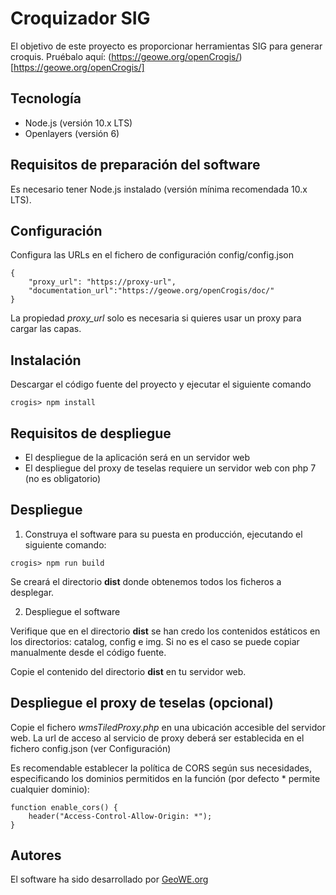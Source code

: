 # Croquizador SIG
El objetivo de este proyecto es proporcionar herramientas SIG para generar croquis.
Pruébalo aquí: (https://geowe.org/openCrogis/)[https://geowe.org/openCrogis/]

## Tecnología

- Node.js (versión 10.x LTS)
- Openlayers (versión 6)

## Requisitos de preparación del software

Es necesario tener Node.js instalado (versión mínima recomendada 10.x LTS).

## Configuración

Configura las URLs en el fichero de configuración config/config.json

```
{
    "proxy_url": "https://proxy-url",
    "documentation_url":"https://geowe.org/openCrogis/doc/"     
}
```
La propiedad *proxy_url* solo es necesaria si quieres usar un proxy para cargar las capas. 

## Instalación

Descargar el código fuente del proyecto y ejecutar el siguiente comando

```
crogis> npm install
```

## Requisitos de despliegue

- El despliegue de la aplicación será en un servidor web
- El despliegue del proxy de teselas requiere un servidor web con php 7 (no es obligatorio)

## Despliegue

1. Construya el software para su puesta en producción, ejecutando el siguiente comando:

```
crogis> npm run build
```
Se creará el directorio **dist** donde obtenemos todos los ficheros a desplegar.

2. Despliegue el software

Verifique que en el directorio **dist** se han credo los contenidos estáticos en los directorios: catalog, config e img. Si no es el caso se puede copiar manualmente desde el código fuente.

Copie el contenido del directorio **dist** en tu servidor web.


## Despliegue el proxy de teselas (opcional)

Copie el fichero _wmsTiledProxy.php_ en una ubicación accesible del servidor web.
La url de acceso al servicio de proxy deberá ser establecida en el fichero config.json (ver Configuración)

Es recomendable establecer la política de CORS según sus necesidades, especificando los dominios permitidos en la función (por defecto * permite cualquier dominio):

```
function enable_cors() {				
	header("Access-Control-Allow-Origin: *");						
}
```

## Autores

El software ha sido desarrollado por  [GeoWE.org](https://geowe.org)

